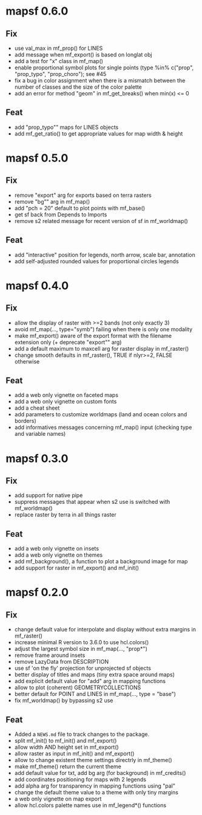 # mapsf 0.6.0


## Fix
- use val_max in mf_prop() for LINES
- add message when mf_export() is based on longlat obj
- add a test for "x" class in mf_map() 
- enable proportional symbol plots for single points (type %in% c("prop", "prop_typo", "prop_choro"); see #45
- fix a bug in color assignment when there is a mismatch between the number of classes and the size of the color palette
- add an error for method "geom" in mf_get_breaks() when min(x) <= 0

## Feat
- add "prop_typo"" maps for LINES objects 
- add mf_get_ratio() to get appropriate values for map width & height






# mapsf 0.5.0

## Fix
- remove "export" arg for exports based on terra rasters
- remove "bg"" arg in mf_map()
- add "pch = 20" default to plot points with mf_base()
- get sf back from Depends to Imports
- remove s2 related message for recent version of sf in mf_worldmap()

## Feat 
- add "interactive" position for legends, north arrow, scale bar, annotation
- add self-adjusted rounded values for proportional circles legends

# mapsf 0.4.0

## Fix
- allow the display of raster with >=2 bands (not only exactly 3)
- avoid mf_map(..., type="symb") failing when there is only one modality
- make mf_export() aware of the export format with the filename extension only (+ deprecate "export"" arg)
- add a default maximum to maxcell arg for raster display in mf_raster()
- change smooth defaults in mf_raster(), TRUE if nlyr>=2, FALSE otherwise 

## Feat
- add a web only vignette on faceted maps
- add a web only vignette on custom fonts
- add a cheat sheet
- add parameters to customize worldmaps (land and ocean colors and borders)
- add informatives messages concerning mf_map() input (checking type and variable names)


# mapsf 0.3.0

## Fix
* add support for native pipe
* suppress messages that appear when s2 use is switched with mf_worldmap()
* replace raster by terra in all things raster

## Feat
* add a web only vignette on insets
* add a web only vignette on themes
* add mf_background(), a function to plot a background image for map
* add support for raster in mf_export() and mf_init()


# mapsf 0.2.0

## Fix
* change default value for interpolate and display without extra margins in mf_raster()
* increase minimal R version to 3.6.0 to use hcl.colors()
* adjust the largest symbol size in mf_map(..., "prop*")
* remove frame around insets
* remove LazyData from DESCRIPTION
* use sf 'on the fly' projection for unprojected sf objects
* better display of titles and maps (tiny extra space around maps)
* add explicit default value for "add" arg in mapping functions
* allow to plot (coherent) GEOMETRYCOLLECTIONS
* better default for POINT and LINES in mf_map(..., type = "base")
* fix mf_worldmap() by bypassing s2 use


## Feat
* Added a `NEWS.md` file to track changes to the package.
* split mf_init() to mf_init() and mf_export()
* allow width AND height set in mf_export()
* allow raster as input in mf_init() and mf_export() 
* allow to change existent theme settings directrly in mf_theme()
* make mf_theme() return the current theme
* add default value for txt, add bg arg (for background) in mf_credits()
* add coordinates positioning for maps with 2 legends
* add alpha arg for transparency in mapping functions using "pal"
* change the default theme value to a theme with only tiny margins
* a web only vignette on map export
* allow hcl.colors palette names use in mf_legend*() functions
